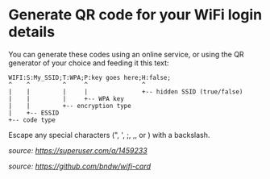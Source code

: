 # Generate QR code for your WiFi login details

You can generate these codes using an online service, or using the QR generator of your choice and feeding it this text:

```text
WIFI:S:My_SSID;T:WPA;P:key goes here;H:false;
^    ^         ^     ^               ^
|    |         |     |               +-- hidden SSID (true/false)
|    |         |     +-- WPA key
|    |         +-- encryption type
|    +-- ESSID
+-- code type
```

Escape any special characters (", ', ;, ,, or \) with a backslash.

_source: https://superuser.com/a/1459233_

_source: https://github.com/bndw/wifi-card_

